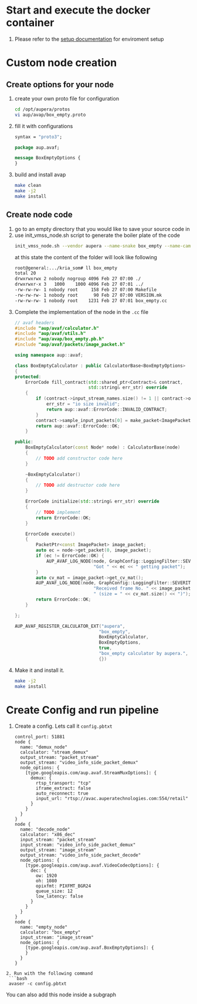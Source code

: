 # Start and execute the docker container
1. Please refer to the [setup documentation](../../setup/K260_Kria_SOM/README.md) for enviroment setup

# Custom node creation
## Create options for your node
1. create your own proto file for configuration
   ```bash
   cd /opt/aupera/protos
   vi aup/avap/box_empty.proto
   ```
2. fill it with configurations
   ```proto
   syntax = "proto3";
   
   package aup.avaf;
   
   message BoxEmptyOptions {
   }
   ```
3. build and install avap
   ```bash
   make clean
   make -j2
   make install
   ```
## Create node code
1. go to an empty directory that you would like to save your source code in
2. use init_vmss_node.sh script to generate the boiler plate of the code
   ```bash
   init_vmss_node.sh --vendor aupera --name-snake box_empty --name-camel BoxEmpty --options-type BoxEmptyOptions --options-header box_empty.pb.h
   ```
   at this state the content of the folder will look like following
   ```bash
   root@general:.../kria_som# ll box_empty
   total 20
   drwxrwxrwx 2 nobody nogroup 4096 Feb 27 07:00 ./
   drwxrwxr-x 3   1000    1000 4096 Feb 27 07:01 ../
   -rw-rw-rw- 1 nobody root     158 Feb 27 07:00 Makefile
   -rw-rw-rw- 1 nobody root      90 Feb 27 07:00 VERSION.mk
   -rw-rw-rw- 1 nobody root    1231 Feb 27 07:01 box_empty.cc
   ```
3. Complete the implementation of the node in the `.cc` file
   ```cpp
   // avaf headers
   #include "aup/avaf/calculator.h"
   #include "aup/avaf/utils.h"
   #include "aup/avap/box_empty.pb.h"
   #include "aup/avaf/packets/image_packet.h"

   using namespace aup::avaf;

   class BoxEmptyCalculator : public CalculatorBase<BoxEmptyOptions>
   {
   protected:
       ErrorCode fill_contract(std::shared_ptr<Contract>& contract,
                               std::string& err_str) override
       {
           if (contract->input_stream_names.size() != 1 || contract->output_stream_names.size() != 0) {
               err_str = "io size invalid";
               return aup::avaf::ErrorCode::INVALID_CONTRACT;
           }
           contract->sample_input_packets[0] = make_packet<ImagePacket>();
           return aup::avaf::ErrorCode::OK;
       }

   public:
       BoxEmptyCalculator(const Node* node) : CalculatorBase(node)
       {
           // TODO add constructor code here
       }

       ~BoxEmptyCalculator()
       {
           // TODO add destructor code here
       }

       ErrorCode initialize(std::string& err_str) override
       {
           // TODO implement
           return ErrorCode::OK;
       }

       ErrorCode execute()
       {
           PacketPtr<const ImagePacket> image_packet;
           auto ec = node->get_packet(0, image_packet);
           if (ec != ErrorCode::OK) {
               AUP_AVAF_LOG_NODE(node, GraphConfig::LoggingFilter::SEVERITY_ERROR,
                                 "Got " << ec << " getting packet");
           }
           auto cv_mat = image_packet->get_cv_mat(); 
           AUP_AVAF_LOG_NODE(node, GraphConfig::LoggingFilter::SEVERITY_INFO,
                                 "Received frame No. " << image_packet->get_itr_no() <<
                                 " (size = " << cv_mat.size() << ")");
           return ErrorCode::OK;
       }

   };

   AUP_AVAF_REGISTER_CALCULATOR_EXT("aupera",
                                   "box_empty",
                                   BoxEmptyCalculator,
                                   BoxEmptyOptions,
                                   true,
                                   "box_empty calculator by aupera.",
                                   {})
   ```
4. Make it and install it. 
   ```bash
   make -j2
   make install
   ```

# Create Config and run pipeline
1. Create a config. Lets call it `config.pbtxt`
   ```
   control_port: 51881
   node {
     name: "demux_node"
     calculator: "stream_demux"
     output_stream: "packet_stream"
     output_stream: "video_info_side_packet_demux"
     node_options: {
       [type.googleapis.com/aup.avaf.StreamMuxOptions]: {
         demux: {
           rtsp_transport: "tcp"
           iframe_extract: false
           auto_reconnect: true
           input_url: "rtsp://avac.auperatechnologies.com:554/retail"
         }
       }
     }
   }
   node {
     name: "decode_node"
     calculator: "x86_dec"
     input_stream: "packet_stream"
     input_stream: "video_info_side_packet_demux"
     output_stream: "image_stream"
     output_stream: "video_info_side_packet_decode"
     node_options: {
       [type.googleapis.com/aup.avaf.VideoCodecOptions]: {
         dec: {
           ow: 1920
           oh: 1080
           opixfmt: PIXFMT_BGR24
           queue_size: 12
           low_latency: false
         }
       }
     }
   }
   node {
     name: "empty_node"
     calculator: "box_empty"
     input_stream: "image_stream"
     node_options: {
       [type.googleapis.com/aup.avaf.BoxEmptyOptions]: {
       }
     }
   }
  ```
2. Run with the following command
   ```bash
   avaser -c config.pbtxt
   ```

You can also add this node inside a subgraph
